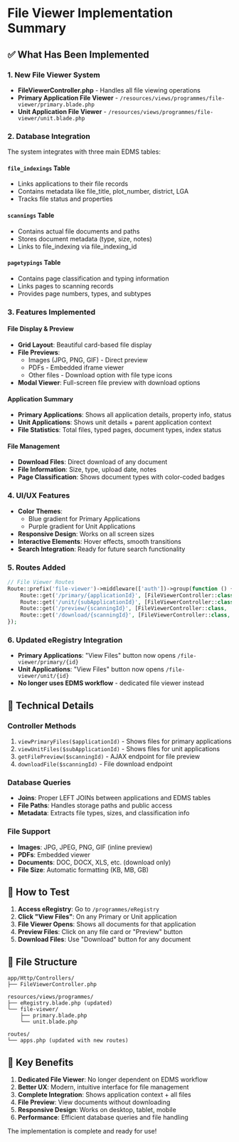 # File Viewer Implementation Summary

## ✅ What Has Been Implemented

### 1. **New File Viewer System**
- **FileViewerController.php** - Handles all file viewing operations
- **Primary Application File Viewer** - `/resources/views/programmes/file-viewer/primary.blade.php`
- **Unit Application File Viewer** - `/resources/views/programmes/file-viewer/unit.blade.php`

### 2. **Database Integration**
The system integrates with three main EDMS tables:

#### `file_indexings` Table
- Links applications to their file records
- Contains metadata like file_title, plot_number, district, LGA
- Tracks file status and properties

#### `scannings` Table  
- Contains actual file documents and paths
- Stores document metadata (type, size, notes)
- Links to file_indexing via file_indexing_id

#### `pagetypings` Table
- Contains page classification and typing information
- Links pages to scanning records
- Provides page numbers, types, and subtypes

### 3. **Features Implemented**

#### **File Display & Preview**
- **Grid Layout**: Beautiful card-based file display
- **File Previews**: 
  - Images (JPG, PNG, GIF) - Direct preview
  - PDFs - Embedded iframe viewer
  - Other files - Download option with file type icons
- **Modal Viewer**: Full-screen file preview with download options

#### **Application Summary**
- **Primary Applications**: Shows all application details, property info, status
- **Unit Applications**: Shows unit details + parent application context
- **File Statistics**: Total files, typed pages, document types, index status

#### **File Management**
- **Download Files**: Direct download of any document
- **File Information**: Size, type, upload date, notes
- **Page Classification**: Shows document types with color-coded badges

### 4. **UI/UX Features**
- **Color Themes**: 
  - Blue gradient for Primary Applications
  - Purple gradient for Unit Applications
- **Responsive Design**: Works on all screen sizes
- **Interactive Elements**: Hover effects, smooth transitions
- **Search Integration**: Ready for future search functionality

### 5. **Routes Added**
```php
// File Viewer Routes
Route::prefix('file-viewer')->middleware(['auth'])->group(function () {
    Route::get('/primary/{applicationId}', [FileViewerController::class, 'viewPrimaryFiles'])->name('file-viewer.primary');
    Route::get('/unit/{subApplicationId}', [FileViewerController::class, 'viewUnitFiles'])->name('file-viewer.unit');
    Route::get('/preview/{scanningId}', [FileViewerController::class, 'getFilePreview'])->name('file-viewer.preview');
    Route::get('/download/{scanningId}', [FileViewerController::class, 'downloadFile'])->name('file-viewer.download');
});
```

### 6. **Updated eRegistry Integration**
- **Primary Applications**: "View Files" button now opens `/file-viewer/primary/{id}`
- **Unit Applications**: "View Files" button now opens `/file-viewer/unit/{id}`
- **No longer uses EDMS workflow** - dedicated file viewer instead

## 🔧 **Technical Details**

### **Controller Methods**
1. `viewPrimaryFiles($applicationId)` - Shows files for primary applications
2. `viewUnitFiles($subApplicationId)` - Shows files for unit applications  
3. `getFilePreview($scanningId)` - AJAX endpoint for file preview
4. `downloadFile($scanningId)` - File download endpoint

### **Database Queries**
- **Joins**: Proper LEFT JOINs between applications and EDMS tables
- **File Paths**: Handles storage paths and public access
- **Metadata**: Extracts file types, sizes, and classification info

### **File Support**
- **Images**: JPG, JPEG, PNG, GIF (inline preview)
- **PDFs**: Embedded viewer
- **Documents**: DOC, DOCX, XLS, etc. (download only)
- **File Size**: Automatic formatting (KB, MB, GB)

## 🚀 **How to Test**

1. **Access eRegistry**: Go to `/programmes/eRegistry`
2. **Click "View Files"**: On any Primary or Unit application
3. **File Viewer Opens**: Shows all documents for that application
4. **Preview Files**: Click on any file card or "Preview" button
5. **Download Files**: Use "Download" button for any document

## 📁 **File Structure**
```
app/Http/Controllers/
├── FileViewerController.php

resources/views/programmes/
├── eRegistry.blade.php (updated)
└── file-viewer/
    ├── primary.blade.php
    └── unit.blade.php

routes/
└── apps.php (updated with new routes)
```

## 🎯 **Key Benefits**
1. **Dedicated File Viewer**: No longer dependent on EDMS workflow
2. **Better UX**: Modern, intuitive interface for file management
3. **Complete Integration**: Shows application context + all files
4. **File Preview**: View documents without downloading
5. **Responsive Design**: Works on desktop, tablet, mobile
6. **Performance**: Efficient database queries and file handling

The implementation is complete and ready for use!